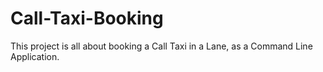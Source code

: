 # Call-Taxi-Booking
This project is all about booking a Call Taxi in a Lane, as a Command Line Application.
